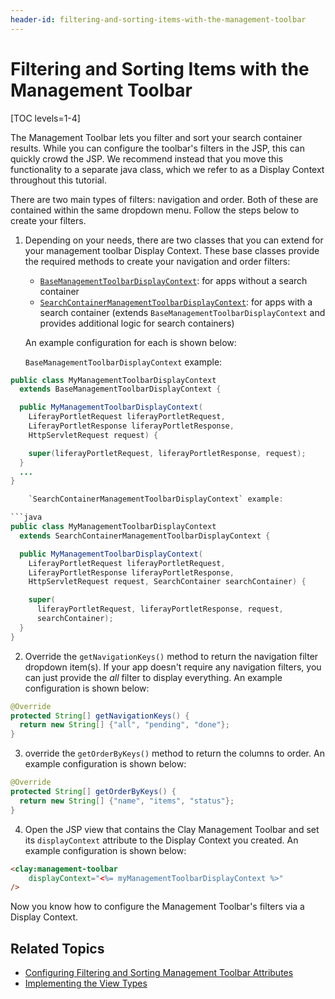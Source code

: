 ```yaml
---
header-id: filtering-and-sorting-items-with-the-management-toolbar
---
```


# Filtering and Sorting Items with the Management Toolbar

[TOC levels=1-4]

The Management Toolbar lets you filter and sort your search container results. 
While you can configure the toolbar's filters in the JSP, this can quickly crowd 
the JSP. We recommend instead that you move this functionality to a separate 
java class, which we refer to as a Display Context throughout this tutorial.  

There are two main types of filters: navigation and order. Both of these are 
contained within the same dropdown menu. Follow the steps below to create your 
filters.

1.  Depending on your needs, there are two classes that you can extend for your 
    management toolbar Display Context. These base classes provide the required 
    methods to create your navigation and order filters: 
    
    - [`BaseManagementToolbarDisplayContext`](https://github.com/liferay/liferay-portal/blob/7.2.x/modules/apps/frontend-taglib/frontend-taglib-clay/src/main/java/com/liferay/frontend/taglib/clay/servlet/taglib/display/context/BaseManagementToolbarDisplayContext.java): 
      for apps without a search container
    - [`SearchContainerManagementToolbarDisplayContext`](https://github.com/liferay/liferay-portal/blob/7.2.x/modules/apps/frontend-taglib/frontend-taglib-clay/src/main/java/com/liferay/frontend/taglib/clay/servlet/taglib/display/context/SearchContainerManagementToolbarDisplayContext.java): 
      for apps with a search container (extends 
      `BaseManagementToolbarDisplayContext` and provides additional logic for 
      search containers)

    An example configuration for each is shown below:
    
    `BaseManagementToolbarDisplayContext` example:

```java
public class MyManagementToolbarDisplayContext
  extends BaseManagementToolbarDisplayContext {

  public MyManagementToolbarDisplayContext(
    LiferayPortletRequest liferayPortletRequest,
    LiferayPortletResponse liferayPortletResponse,
    HttpServletRequest request) {

    super(liferayPortletRequest, liferayPortletResponse, request);
  }
  ...
}

    `SearchContainerManagementToolbarDisplayContext` example:

```java
public class MyManagementToolbarDisplayContext
  extends SearchContainerManagementToolbarDisplayContext {

  public MyManagementToolbarDisplayContext(
    LiferayPortletRequest liferayPortletRequest,
    LiferayPortletResponse liferayPortletResponse,
    HttpServletRequest request, SearchContainer searchContainer) {

    super(
      liferayPortletRequest, liferayPortletResponse, request,
      searchContainer);
  }
}
```

2.  Override the `getNavigationKeys()` method to return the navigation filter 
    dropdown item(s). If your app doesn't require any navigation filters, you 
    can just provide the *all* filter to display everything. An example 
    configuration is shown below:

```java
@Override
protected String[] getNavigationKeys() {
  return new String[] {"all", "pending", "done"};
}
```

3.  override the `getOrderByKeys()` method to return the columns to order. An 
    example configuration is shown below:

```java
@Override
protected String[] getOrderByKeys() {
  return new String[] {"name", "items", "status"};
}
```

4.  Open the JSP view that contains the Clay Management Toolbar and set its 
    `displayContext` attribute to the Display Context you created. An example 
    configuration is shown below:

```html
<clay:management-toolbar
	displayContext="<%= myManagementToolbarDisplayContext %>"
/>
```

Now you know how to configure the Management Toolbar's filters via a Display 
Context. 

## Related Topics

- [Configuring Filtering and Sorting Management Toolbar Attributes](/docs/7-2/reference/-/knowledge_base/r/clay-management-toolbar#filtering-and-sorting-search-results)
- [Implementing the View Types](/docs/7-2/frameworks/-/knowledge_base/f/implementing-the-view-types)
